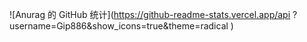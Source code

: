 ![Anurag 的 GitHub 统计](https://github-readme-stats.vercel.app/api ?username=Gip886&show_icons=true&theme=radical )
